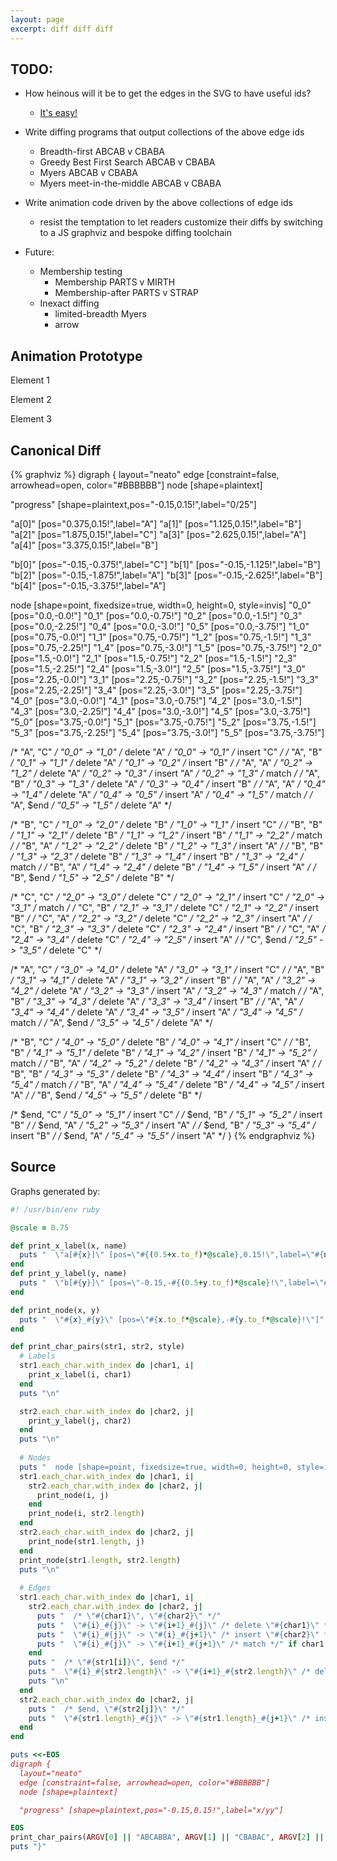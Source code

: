```yaml
---
layout: page
excerpt: diff diff diff
---
```


## TODO:

* How heinous will it be to get the edges in the SVG to have useful ids?
    * [It's easy!](https://graphviz.org/docs/outputs/#ID)
* Write diffing programs that output collections of the above edge ids
    * Breadth-first ABCAB v CBABA
    * Greedy Best First Search ABCAB v CBABA
    * Myers ABCAB v CBABA
    * Myers meet-in-the-middle ABCAB v CBABA
* Write animation code driven by the above collections of edge ids
    * resist the temptation to let readers customize their diffs by switching to a JS graphviz and bespoke diffing toolchain

* Future:
    * Membership testing
        * Membership PARTS v MIRTH
        * Membership-after PARTS v STRAP
    * Inexact diffing
        * limited-breadth Myers
        * arrow

## Animation Prototype

<div id="foo">
  <p>Element 1</p>
  <p>Element 2</p>
  <p>Element 3</p>
</div>
<script>
    const foo = document.getElementById("foo");
    const elements = foo.getElementsByTagName("p");
    let index = 0;
    let intervalId = null;

    function changeColor() {
      if (index >= elements.length) {
        [...elements].map(function(e) { e.style.color = ""; })
        index = 0;
        return
      }
      elements[index].style.color = "blue";
      index++;
    }

    foo.addEventListener("click", function() {
      if (intervalId) {
        clearInterval(intervalId);
        intervalId = null;
      } else {
        intervalId = setInterval(changeColor, 1000);
      }
    });
</script>

## Canonical Diff

{% graphviz %}
digraph {
  layout="neato"
  edge [constraint=false, arrowhead=open, color="#BBBBBB"]
  node [shape=plaintext]

  "progress" [shape=plaintext,pos="-0.15,0.15!",label="0/25"]

  "a[0]" [pos="0.375,0.15!",label="A"]
  "a[1]" [pos="1.125,0.15!",label="B"]
  "a[2]" [pos="1.875,0.15!",label="C"]
  "a[3]" [pos="2.625,0.15!",label="A"]
  "a[4]" [pos="3.375,0.15!",label="B"]

  "b[0]" [pos="-0.15,-0.375!",label="C"]
  "b[1]" [pos="-0.15,-1.125!",label="B"]
  "b[2]" [pos="-0.15,-1.875!",label="A"]
  "b[3]" [pos="-0.15,-2.625!",label="B"]
  "b[4]" [pos="-0.15,-3.375!",label="A"]

  node [shape=point, fixedsize=true, width=0, height=0, style=invis]
  "0_0" [pos="0.0,-0.0!"]
  "0_1" [pos="0.0,-0.75!"]
  "0_2" [pos="0.0,-1.5!"]
  "0_3" [pos="0.0,-2.25!"]
  "0_4" [pos="0.0,-3.0!"]
  "0_5" [pos="0.0,-3.75!"]
  "1_0" [pos="0.75,-0.0!"]
  "1_1" [pos="0.75,-0.75!"]
  "1_2" [pos="0.75,-1.5!"]
  "1_3" [pos="0.75,-2.25!"]
  "1_4" [pos="0.75,-3.0!"]
  "1_5" [pos="0.75,-3.75!"]
  "2_0" [pos="1.5,-0.0!"]
  "2_1" [pos="1.5,-0.75!"]
  "2_2" [pos="1.5,-1.5!"]
  "2_3" [pos="1.5,-2.25!"]
  "2_4" [pos="1.5,-3.0!"]
  "2_5" [pos="1.5,-3.75!"]
  "3_0" [pos="2.25,-0.0!"]
  "3_1" [pos="2.25,-0.75!"]
  "3_2" [pos="2.25,-1.5!"]
  "3_3" [pos="2.25,-2.25!"]
  "3_4" [pos="2.25,-3.0!"]
  "3_5" [pos="2.25,-3.75!"]
  "4_0" [pos="3.0,-0.0!"]
  "4_1" [pos="3.0,-0.75!"]
  "4_2" [pos="3.0,-1.5!"]
  "4_3" [pos="3.0,-2.25!"]
  "4_4" [pos="3.0,-3.0!"]
  "4_5" [pos="3.0,-3.75!"]
  "5_0" [pos="3.75,-0.0!"]
  "5_1" [pos="3.75,-0.75!"]
  "5_2" [pos="3.75,-1.5!"]
  "5_3" [pos="3.75,-2.25!"]
  "5_4" [pos="3.75,-3.0!"]
  "5_5" [pos="3.75,-3.75!"]

  /* "A", "C" */
  "0_0" -> "1_0" /* delete "A" */
  "0_0" -> "0_1" /* insert "C" */
  /* "A", "B" */
  "0_1" -> "1_1" /* delete "A" */
  "0_1" -> "0_2" /* insert "B" */
  /* "A", "A" */
  "0_2" -> "1_2" /* delete "A" */
  "0_2" -> "0_3" /* insert "A" */
  "0_2" -> "1_3" /* match */
  /* "A", "B" */
  "0_3" -> "1_3" /* delete "A" */
  "0_3" -> "0_4" /* insert "B" */
  /* "A", "A" */
  "0_4" -> "1_4" /* delete "A" */
  "0_4" -> "0_5" /* insert "A" */
  "0_4" -> "1_5" /* match */
  /* "A", $end */
  "0_5" -> "1_5" /* delete "A" */

  /* "B", "C" */
  "1_0" -> "2_0" /* delete "B" */
  "1_0" -> "1_1" /* insert "C" */
  /* "B", "B" */
  "1_1" -> "2_1" /* delete "B" */
  "1_1" -> "1_2" /* insert "B" */
  "1_1" -> "2_2" /* match */
  /* "B", "A" */
  "1_2" -> "2_2" /* delete "B" */
  "1_2" -> "1_3" /* insert "A" */
  /* "B", "B" */
  "1_3" -> "2_3" /* delete "B" */
  "1_3" -> "1_4" /* insert "B" */
  "1_3" -> "2_4" /* match */
  /* "B", "A" */
  "1_4" -> "2_4" /* delete "B" */
  "1_4" -> "1_5" /* insert "A" */
  /* "B", $end */
  "1_5" -> "2_5" /* delete "B" */

  /* "C", "C" */
  "2_0" -> "3_0" /* delete "C" */
  "2_0" -> "2_1" /* insert "C" */
  "2_0" -> "3_1" /* match */
  /* "C", "B" */
  "2_1" -> "3_1" /* delete "C" */
  "2_1" -> "2_2" /* insert "B" */
  /* "C", "A" */
  "2_2" -> "3_2" /* delete "C" */
  "2_2" -> "2_3" /* insert "A" */
  /* "C", "B" */
  "2_3" -> "3_3" /* delete "C" */
  "2_3" -> "2_4" /* insert "B" */
  /* "C", "A" */
  "2_4" -> "3_4" /* delete "C" */
  "2_4" -> "2_5" /* insert "A" */
  /* "C", $end */
  "2_5" -> "3_5" /* delete "C" */

  /* "A", "C" */
  "3_0" -> "4_0" /* delete "A" */
  "3_0" -> "3_1" /* insert "C" */
  /* "A", "B" */
  "3_1" -> "4_1" /* delete "A" */
  "3_1" -> "3_2" /* insert "B" */
  /* "A", "A" */
  "3_2" -> "4_2" /* delete "A" */
  "3_2" -> "3_3" /* insert "A" */
  "3_2" -> "4_3" /* match */
  /* "A", "B" */
  "3_3" -> "4_3" /* delete "A" */
  "3_3" -> "3_4" /* insert "B" */
  /* "A", "A" */
  "3_4" -> "4_4" /* delete "A" */
  "3_4" -> "3_5" /* insert "A" */
  "3_4" -> "4_5" /* match */
  /* "A", $end */
  "3_5" -> "4_5" /* delete "A" */

  /* "B", "C" */
  "4_0" -> "5_0" /* delete "B" */
  "4_0" -> "4_1" /* insert "C" */
  /* "B", "B" */
  "4_1" -> "5_1" /* delete "B" */
  "4_1" -> "4_2" /* insert "B" */
  "4_1" -> "5_2" /* match */
  /* "B", "A" */
  "4_2" -> "5_2" /* delete "B" */
  "4_2" -> "4_3" /* insert "A" */
  /* "B", "B" */
  "4_3" -> "5_3" /* delete "B" */
  "4_3" -> "4_4" /* insert "B" */
  "4_3" -> "5_4" /* match */
  /* "B", "A" */
  "4_4" -> "5_4" /* delete "B" */
  "4_4" -> "4_5" /* insert "A" */
  /* "B", $end */
  "4_5" -> "5_5" /* delete "B" */

  /* $end, "C" */
  "5_0" -> "5_1" /* insert "C" */
  /* $end, "B" */
  "5_1" -> "5_2" /* insert "B" */
  /* $end, "A" */
  "5_2" -> "5_3" /* insert "A" */
  /* $end, "B" */
  "5_3" -> "5_4" /* insert "B" */
  /* $end, "A" */
  "5_4" -> "5_5" /* insert "A" */
}
{% endgraphviz %}

<!--
{% graphviz %}
digraph {
  layout="neato"
  edge [constraint=false, arrowhead=open, color="#BBBBBB"]
  node [shape=plaintext]

  "progress" [shape=plaintext,pos="-0.15,0.15!",label="x/yy"]

  "a[0]" [pos="0.375,0.15!",label="P"]
  "a[1]" [pos="1.125,0.15!",label="A"]
  "a[2]" [pos="1.875,0.15!",label="R"]
  "a[3]" [pos="2.625,0.15!",label="T"]
  "a[4]" [pos="3.375,0.15!",label="S"]

  "b[0]" [pos="-0.15,-0.375!",label="M"]
  "b[1]" [pos="-0.15,-1.125!",label="I"]
  "b[2]" [pos="-0.15,-1.875!",label="R"]
  "b[3]" [pos="-0.15,-2.625!",label="T"]
  "b[4]" [pos="-0.15,-3.375!",label="H"]

  node [shape=point, fixedsize=true, width=0, height=0, style=invis]

  "0_0" [pos="0.0,-0.0!"]
  "0_1" [pos="0.0,-0.75!"]
  "0_2" [pos="0.0,-1.5!"]
  "0_3" [pos="0.0,-2.25!"]
  "0_4" [pos="0.0,-3.0!"]
  "0_5" [pos="0.0,-3.75!"]
  "1_0" [pos="0.75,-0.0!"]
  "1_1" [pos="0.75,-0.75!"]
  "1_2" [pos="0.75,-1.5!"]
  "1_3" [pos="0.75,-2.25!"]
  "1_4" [pos="0.75,-3.0!"]
  "1_5" [pos="0.75,-3.75!"]
  "2_0" [pos="1.5,-0.0!"]
  "2_1" [pos="1.5,-0.75!"]
  "2_2" [pos="1.5,-1.5!"]
  "2_3" [pos="1.5,-2.25!"]
  "2_4" [pos="1.5,-3.0!"]
  "2_5" [pos="1.5,-3.75!"]
  "3_0" [pos="2.25,-0.0!"]
  "3_1" [pos="2.25,-0.75!"]
  "3_2" [pos="2.25,-1.5!"]
  "3_3" [pos="2.25,-2.25!"]
  "3_4" [pos="2.25,-3.0!"]
  "3_5" [pos="2.25,-3.75!"]
  "4_0" [pos="3.0,-0.0!"]
  "4_1" [pos="3.0,-0.75!"]
  "4_2" [pos="3.0,-1.5!"]
  "4_3" [pos="3.0,-2.25!"]
  "4_4" [pos="3.0,-3.0!"]
  "4_5" [pos="3.0,-3.75!"]
  "5_0" [pos="3.75,-0.0!"]
  "5_1" [pos="3.75,-0.75!"]
  "5_2" [pos="3.75,-1.5!"]
  "5_3" [pos="3.75,-2.25!"]
  "5_4" [pos="3.75,-3.0!"]
  "5_5" [pos="3.75,-3.75!"]

  /* "P", "M" */
  "0_0" -> "1_0" /* delete "P" */
  "0_0" -> "0_1" /* insert "M" */
  /* "P", "I" */
  "0_1" -> "1_1" /* delete "P" */
  "0_1" -> "0_2" /* insert "I" */
  /* "P", "R" */
  "0_2" -> "1_2" /* delete "P" */
  "0_2" -> "0_3" /* insert "R" */
  /* "P", "T" */
  "0_3" -> "1_3" /* delete "P" */
  "0_3" -> "0_4" /* insert "T" */
  /* "P", "H" */
  "0_4" -> "1_4" /* delete "P" */
  "0_4" -> "0_5" /* insert "H" */
  /* "P", $end */
  "0_5" -> "1_5" /* delete "P" */

  /* "A", "M" */
  "1_0" -> "2_0" /* delete "A" */
  "1_0" -> "1_1" /* insert "M" */
  /* "A", "I" */
  "1_1" -> "2_1" /* delete "A" */
  "1_1" -> "1_2" /* insert "I" */
  /* "A", "R" */
  "1_2" -> "2_2" /* delete "A" */
  "1_2" -> "1_3" /* insert "R" */
  /* "A", "T" */
  "1_3" -> "2_3" /* delete "A" */
  "1_3" -> "1_4" /* insert "T" */
  /* "A", "H" */
  "1_4" -> "2_4" /* delete "A" */
  "1_4" -> "1_5" /* insert "H" */
  /* "A", $end */
  "1_5" -> "2_5" /* delete "A" */

  /* "R", "M" */
  "2_0" -> "3_0" /* delete "R" */
  "2_0" -> "2_1" /* insert "M" */
  /* "R", "I" */
  "2_1" -> "3_1" /* delete "R" */
  "2_1" -> "2_2" /* insert "I" */
  /* "R", "R" */
  "2_2" -> "3_2" /* delete "R" */
  "2_2" -> "2_3" /* insert "R" */
  "2_2" -> "3_3" /* match */
  /* "R", "T" */
  "2_3" -> "3_3" /* delete "R" */
  "2_3" -> "2_4" /* insert "T" */
  /* "R", "H" */
  "2_4" -> "3_4" /* delete "R" */
  "2_4" -> "2_5" /* insert "H" */
  /* "R", $end */
  "2_5" -> "3_5" /* delete "R" */

  /* "T", "M" */
  "3_0" -> "4_0" /* delete "T" */
  "3_0" -> "3_1" /* insert "M" */
  /* "T", "I" */
  "3_1" -> "4_1" /* delete "T" */
  "3_1" -> "3_2" /* insert "I" */
  /* "T", "R" */
  "3_2" -> "4_2" /* delete "T" */
  "3_2" -> "3_3" /* insert "R" */
  /* "T", "T" */
  "3_3" -> "4_3" /* delete "T" */
  "3_3" -> "3_4" /* insert "T" */
  "3_3" -> "4_4" /* match */
  /* "T", "H" */
  "3_4" -> "4_4" /* delete "T" */
  "3_4" -> "3_5" /* insert "H" */
  /* "T", $end */
  "3_5" -> "4_5" /* delete "T" */

  /* "S", "M" */
  "4_0" -> "5_0" /* delete "S" */
  "4_0" -> "4_1" /* insert "M" */
  /* "S", "I" */
  "4_1" -> "5_1" /* delete "S" */
  "4_1" -> "4_2" /* insert "I" */
  /* "S", "R" */
  "4_2" -> "5_2" /* delete "S" */
  "4_2" -> "4_3" /* insert "R" */
  /* "S", "T" */
  "4_3" -> "5_3" /* delete "S" */
  "4_3" -> "4_4" /* insert "T" */
  /* "S", "H" */
  "4_4" -> "5_4" /* delete "S" */
  "4_4" -> "4_5" /* insert "H" */
  /* "S", $end */
  "4_5" -> "5_5" /* delete "S" */

  /* $end, "M" */
  "5_0" -> "5_1" /* insert "M" */
  /* $end, "I" */
  "5_1" -> "5_2" /* insert "I" */
  /* $end, "R" */
  "5_2" -> "5_3" /* insert "R" */
  /* $end, "T" */
  "5_3" -> "5_4" /* insert "T" */
  /* $end, "H" */
  "5_4" -> "5_5" /* insert "H" */
}
{% endgraphviz %}

{% graphviz %}
digraph {
  layout="neato"
  node [shape=point, fixedsize=true, width=0, height=0, style=invis]
  edge [constraint=false, arrowhead=open, color="#BBBBBB"]
  /* generated with style: membership */
  /* "P", "M" */
  "0_0" [pos="0.0,-0.0!"]
    "0_0" -> "1_0" [label="P"] /* delete "P" */
    "0_0" -> "0_1" [label="M ", color="#FFFFFF"] /* insert "M" */

  /* "P", "I" */
  "0_1" [pos="0.0,-0.75!"]
    "0_1" -> "1_1" [color="#FFFFFF"] /* delete "P" */
    "0_1" -> "0_2" [label="I ", color="#FFFFFF"] /* insert "I" */

  /* "P", "R" */
  "0_2" [pos="0.0,-1.5!"]
    "0_2" -> "1_2" [color="#FFFFFF"] /* delete "P" */
    "0_2" -> "0_3" [label="R ", color="#FFFFFF"] /* insert "R" */

  /* "P", "T" */
  "0_3" [pos="0.0,-2.25!"]
    "0_3" -> "1_3" [color="#FFFFFF"] /* delete "P" */
    "0_3" -> "0_4" [label="T ", color="#FFFFFF"] /* insert "T" */

  /* "P", "H" */
  "0_4" [pos="0.0,-3.0!"]
    "0_4" -> "1_4" [color="#FFFFFF"] /* delete "P" */
    "0_4" -> "0_5" [label="H ", color="#FFFFFF"] /* insert "H" */

  /* "P", $end */
  "0_5" [pos="0.0,-3.75!"]
    "0_5" -> "1_5" [color="#FFFFFF"] /* delete "P" */

  /* "A", "M" */
  "1_0" [pos="0.75,-0.0!"]
    "1_0" -> "2_0" [label="A"] /* delete "A" */
    "1_0" -> "1_1" [color="#FFFFFF"] /* insert "M" */

  /* "A", "I" */
  "1_1" [pos="0.75,-0.75!"]
    "1_1" -> "2_1" [color="#FFFFFF"] /* delete "A" */
    "1_1" -> "1_2" [color="#FFFFFF"] /* insert "I" */

  /* "A", "R" */
  "1_2" [pos="0.75,-1.5!"]
    "1_2" -> "2_2" [color="#FFFFFF"] /* delete "A" */
    "1_2" -> "1_3" [color="#FFFFFF"] /* insert "R" */

  /* "A", "T" */
  "1_3" [pos="0.75,-2.25!"]
    "1_3" -> "2_3" [color="#FFFFFF"] /* delete "A" */
    "1_3" -> "1_4" [color="#FFFFFF"] /* insert "T" */

  /* "A", "H" */
  "1_4" [pos="0.75,-3.0!"]
    "1_4" -> "2_4" [color="#FFFFFF"] /* delete "A" */
    "1_4" -> "1_5" [color="#FFFFFF"] /* insert "H" */

  /* "A", $end */
  "1_5" [pos="0.75,-3.75!"]
    "1_5" -> "2_5" [color="#FFFFFF"] /* delete "A" */

  /* "R", "M" */
  "2_0" [pos="1.5,-0.0!"]
    "2_0" -> "3_0" [label="R"] /* delete "R" */
    "2_0" -> "2_1" /* insert "M" */

  /* "R", "I" */
  "2_1" [pos="1.5,-0.75!"]
    "2_1" -> "3_1" /* delete "R" */
    "2_1" -> "2_2" /* insert "I" */

  /* "R", "R" */
  "2_2" [pos="1.5,-1.5!"]
    "2_2" -> "3_2" [color="#FFFFFF"] /* delete "R" */
    "2_2" -> "2_3" [color="#FFFFFF"] /* insert "R" */
    "2_2" -> "3_3" [arrowhead=none] /* match */

  /* "R", "T" */
  "2_3" [pos="1.5,-2.25!"]
    "2_3" -> "3_3" [color="#FFFFFF"]/* delete "R" */
    "2_3" -> "2_4" [color="#FFFFFF"] /* insert "T" */

  /* "R", "H" */
  "2_4" [pos="1.5,-3.0!"]
    "2_4" -> "3_4" [color="#FFFFFF"] /* delete "R" */
    "2_4" -> "2_5" [color="#FFFFFF"] /* insert "H" */

  /* "R", $end */
  "2_5" [pos="1.5,-3.75!"]
    "2_5" -> "3_5" [color="#FFFFFF"] /* delete "R" */

  /* "T", "M" */
  "3_0" [pos="2.25,-0.0!"]
    "3_0" -> "4_0" [label="T"] /* delete "T" */
    "3_0" -> "3_1" /* insert "M" */

  /* "T", "I" */
  "3_1" [pos="2.25,-0.75!"]
    "3_1" -> "4_1" /* delete "T" */
    "3_1" -> "3_2" /* insert "I" */

  /* "T", "R" */
  "3_2" [pos="2.25,-1.5!"]
    "3_2" -> "4_2" /* delete "T" */
    "3_2" -> "3_3" [arrowhead=none] /* insert "R" */

  /* "T", "T" */
  "3_3" [pos="2.25,-2.25!"]
    "3_3" -> "4_3" [color="#FFFFFF"] /* delete "T" */
    "3_3" -> "3_4" [color="#FFFFFF"] /* insert "T" */
    "3_3" -> "4_4" [arrowhead=none] /* match */

  /* "T", "H" */
  "3_4" [pos="2.25,-3.0!"]
    "3_4" -> "4_4" [color="#FFFFFF"] /* delete "T" */
    "3_4" -> "3_5" [color="#FFFFFF"] /* insert "H" */

  /* "T", $end */
  "3_5" [pos="2.25,-3.75!"]
    "3_5" -> "4_5" [color="#FFFFFF"] /* delete "T" */

  /* "S", "M" */
  "4_0" [pos="3.0,-0.0!"]
    "4_0" -> "5_0" [label="S"] /* delete "S" */
    "4_0" -> "4_1" /* insert "M" */

  /* "S", "I" */
  "4_1" [pos="3.0,-0.75!"]
    "4_1" -> "5_1" /* delete "S" */
    "4_1" -> "4_2" /* insert "I" */

  /* "S", "R" */
  "4_2" [pos="3.0,-1.5!"]
    "4_2" -> "5_2" /* delete "S" */
    "4_2" -> "4_3" /* insert "R" */

  /* "S", "T" */
  "4_3" [pos="3.0,-2.25!"]
    "4_3" -> "5_3" /* delete "S" */
    "4_3" -> "4_4" [arrowhead=none] /* insert "T" */

  /* "S", "H" */
  "4_4" [pos="3.0,-3.0!"]
    "4_4" -> "5_4" /* delete "S" */
    "4_4" -> "4_5" /* insert "H" */

  /* "S", $end */
  "4_5" [pos="3.0,-3.75!"]
    "4_5" -> "5_5" /* delete "S" */

  /* $end, "M" */
  "5_0" [pos="3.75,-0.0!"]
    "5_0" -> "5_1" /* insert "M" */

  /* $end, "I" */
  "5_1" [pos="3.75,-0.75!"]
    "5_1" -> "5_2" /* insert "I" */

  /* $end, "R" */
  "5_2" [pos="3.75,-1.5!"]
    "5_2" -> "5_3" /* insert "R" */

  /* $end, "T" */
  "5_3" [pos="3.75,-2.25!"]
    "5_3" -> "5_4" /* insert "T" */

  /* $end, "H" */
  "5_4" [pos="3.75,-3.0!"]
    "5_4" -> "5_5" /* insert "H" */

  /* $end, $end */
  "5_5" [pos="3.75,-3.75!"]
}
{% endgraphviz %}

{% graphviz %}
digraph {
  layout="neato"
  edge [constraint=false, arrowhead=open, color="#BBBBBB"]
  node [shape=plaintext]

  "progress" [shape=plaintext,pos="-0.15,0.15!",label="x/yy"]

  "a[0]" [pos="0.375,0.15!",label="P"]
  "a[1]" [pos="1.125,0.15!",label="A"]
  "a[2]" [pos="1.875,0.15!",label="R"]
  "a[3]" [pos="2.625,0.15!",label="T"]
  "a[4]" [pos="3.375,0.15!",label="S"]

  "b[0]" [pos="-0.15,-0.375!",label="S"]
  "b[1]" [pos="-0.15,-1.125!",label="T"]
  "b[2]" [pos="-0.15,-1.875!",label="R"]
  "b[3]" [pos="-0.15,-2.625!",label="A"]
  "b[4]" [pos="-0.15,-3.375!",label="P"]

  node [shape=point, fixedsize=true, width=0, height=0, style=invis]

  "0_0" [pos="0.0,-0.0!"]
  "0_1" [pos="0.0,-0.75!"]
  "0_2" [pos="0.0,-1.5!"]
  "0_3" [pos="0.0,-2.25!"]
  "0_4" [pos="0.0,-3.0!"]
  "0_5" [pos="0.0,-3.75!"]
  "1_0" [pos="0.75,-0.0!"]
  "1_1" [pos="0.75,-0.75!"]
  "1_2" [pos="0.75,-1.5!"]
  "1_3" [pos="0.75,-2.25!"]
  "1_4" [pos="0.75,-3.0!"]
  "1_5" [pos="0.75,-3.75!"]
  "2_0" [pos="1.5,-0.0!"]
  "2_1" [pos="1.5,-0.75!"]
  "2_2" [pos="1.5,-1.5!"]
  "2_3" [pos="1.5,-2.25!"]
  "2_4" [pos="1.5,-3.0!"]
  "2_5" [pos="1.5,-3.75!"]
  "3_0" [pos="2.25,-0.0!"]
  "3_1" [pos="2.25,-0.75!"]
  "3_2" [pos="2.25,-1.5!"]
  "3_3" [pos="2.25,-2.25!"]
  "3_4" [pos="2.25,-3.0!"]
  "3_5" [pos="2.25,-3.75!"]
  "4_0" [pos="3.0,-0.0!"]
  "4_1" [pos="3.0,-0.75!"]
  "4_2" [pos="3.0,-1.5!"]
  "4_3" [pos="3.0,-2.25!"]
  "4_4" [pos="3.0,-3.0!"]
  "4_5" [pos="3.0,-3.75!"]
  "5_0" [pos="3.75,-0.0!"]
  "5_1" [pos="3.75,-0.75!"]
  "5_2" [pos="3.75,-1.5!"]
  "5_3" [pos="3.75,-2.25!"]
  "5_4" [pos="3.75,-3.0!"]
  "5_5" [pos="3.75,-3.75!"]

  /* "P", "S" */
  "0_0" -> "1_0" /* delete "P" */
  "0_0" -> "0_1" /* insert "S" */
  /* "P", "T" */
  "0_1" -> "1_1" /* delete "P" */
  "0_1" -> "0_2" /* insert "T" */
  /* "P", "R" */
  "0_2" -> "1_2" /* delete "P" */
  "0_2" -> "0_3" /* insert "R" */
  /* "P", "A" */
  "0_3" -> "1_3" /* delete "P" */
  "0_3" -> "0_4" /* insert "A" */
  /* "P", "P" */
  "0_4" -> "1_4" /* delete "P" */
  "0_4" -> "0_5" /* insert "P" */
  "0_4" -> "1_5" /* match */
  /* "P", $end */
  "0_5" -> "1_5" /* delete "P" */

  /* "A", "S" */
  "1_0" -> "2_0" /* delete "A" */
  "1_0" -> "1_1" /* insert "S" */
  /* "A", "T" */
  "1_1" -> "2_1" /* delete "A" */
  "1_1" -> "1_2" /* insert "T" */
  /* "A", "R" */
  "1_2" -> "2_2" /* delete "A" */
  "1_2" -> "1_3" /* insert "R" */
  /* "A", "A" */
  "1_3" -> "2_3" /* delete "A" */
  "1_3" -> "1_4" /* insert "A" */
  "1_3" -> "2_4" /* match */
  /* "A", "P" */
  "1_4" -> "2_4" /* delete "A" */
  "1_4" -> "1_5" /* insert "P" */
  /* "A", $end */
  "1_5" -> "2_5" /* delete "A" */

  /* "R", "S" */
  "2_0" -> "3_0" /* delete "R" */
  "2_0" -> "2_1" /* insert "S" */
  /* "R", "T" */
  "2_1" -> "3_1" /* delete "R" */
  "2_1" -> "2_2" /* insert "T" */
  /* "R", "R" */
  "2_2" -> "3_2" /* delete "R" */
  "2_2" -> "2_3" /* insert "R" */
  "2_2" -> "3_3" /* match */
  /* "R", "A" */
  "2_3" -> "3_3" /* delete "R" */
  "2_3" -> "2_4" /* insert "A" */
  /* "R", "P" */
  "2_4" -> "3_4" /* delete "R" */
  "2_4" -> "2_5" /* insert "P" */
  /* "R", $end */
  "2_5" -> "3_5" /* delete "R" */

  /* "T", "S" */
  "3_0" -> "4_0" /* delete "T" */
  "3_0" -> "3_1" /* insert "S" */
  /* "T", "T" */
  "3_1" -> "4_1" /* delete "T" */
  "3_1" -> "3_2" /* insert "T" */
  "3_1" -> "4_2" /* match */
  /* "T", "R" */
  "3_2" -> "4_2" /* delete "T" */
  "3_2" -> "3_3" /* insert "R" */
  /* "T", "A" */
  "3_3" -> "4_3" /* delete "T" */
  "3_3" -> "3_4" /* insert "A" */
  /* "T", "P" */
  "3_4" -> "4_4" /* delete "T" */
  "3_4" -> "3_5" /* insert "P" */
  /* "T", $end */
  "3_5" -> "4_5" /* delete "T" */

  /* "S", "S" */
  "4_0" -> "5_0" /* delete "S" */
  "4_0" -> "4_1" /* insert "S" */
  "4_0" -> "5_1" /* match */
  /* "S", "T" */
  "4_1" -> "5_1" /* delete "S" */
  "4_1" -> "4_2" /* insert "T" */
  /* "S", "R" */
  "4_2" -> "5_2" /* delete "S" */
  "4_2" -> "4_3" /* insert "R" */
  /* "S", "A" */
  "4_3" -> "5_3" /* delete "S" */
  "4_3" -> "4_4" /* insert "A" */
  /* "S", "P" */
  "4_4" -> "5_4" /* delete "S" */
  "4_4" -> "4_5" /* insert "P" */
  /* "S", $end */
  "4_5" -> "5_5" /* delete "S" */

  /* $end, "S" */
  "5_0" -> "5_1" /* insert "S" */
  /* $end, "T" */
  "5_1" -> "5_2" /* insert "T" */
  /* $end, "R" */
  "5_2" -> "5_3" /* insert "R" */
  /* $end, "A" */
  "5_3" -> "5_4" /* insert "A" */
  /* $end, "P" */
  "5_4" -> "5_5" /* insert "P" */
}
{% endgraphviz %}
-->

## Source

Graphs generated by:

``` ruby
#! /usr/bin/env ruby

@scale = 0.75

def print_x_label(x, name)
  puts "  \"a[#{x}]\" [pos=\"#{(0.5+x.to_f)*@scale},0.15!\",label=\"#{name}\"]"
end
def print_y_label(y, name)
  puts "  \"b[#{y}]\" [pos=\"-0.15,-#{(0.5+y.to_f)*@scale}!\",label=\"#{name}\"]"
end

def print_node(x, y)
  puts "  \"#{x}_#{y}\" [pos=\"#{x.to_f*@scale},-#{y.to_f*@scale}!\"]"
end

def print_char_pairs(str1, str2, style)
  # Labels
  str1.each_char.with_index do |char1, i|
    print_x_label(i, char1)
  end
  puts "\n"

  str2.each_char.with_index do |char2, j|
    print_y_label(j, char2)
  end
  puts "\n"
  
  # Nodes
  puts "  node [shape=point, fixedsize=true, width=0, height=0, style=invis]\n\n"
  str1.each_char.with_index do |char1, i|
    str2.each_char.with_index do |char2, j|
      print_node(i, j)
    end
    print_node(i, str2.length)
  end
  str2.each_char.with_index do |char2, j|
    print_node(str1.length, j)
  end
  print_node(str1.length, str2.length)
  puts "\n"
  
  # Edges
  str1.each_char.with_index do |char1, i|
    str2.each_char.with_index do |char2, j|
      puts "  /* \"#{char1}\", \"#{char2}\" */"
      puts "  \"#{i}_#{j}\" -> \"#{i+1}_#{j}\" /* delete \"#{char1}\" */"
      puts "  \"#{i}_#{j}\" -> \"#{i}_#{j+1}\" /* insert \"#{char2}\" */"
      puts "  \"#{i}_#{j}\" -> \"#{i+1}_#{j+1}\" /* match */" if char1 == char2
    end
    puts "  /* \"#{str1[i]}\", $end */"
    puts "  \"#{i}_#{str2.length}\" -> \"#{i+1}_#{str2.length}\" /* delete \"#{str1[i]}\" */"
    puts "\n"
  end
  str2.each_char.with_index do |char2, j|
    puts "  /* $end, \"#{str2[j]}\" */"
    puts "  \"#{str1.length}_#{j}\" -> \"#{str1.length}_#{j+1}\" /* insert \"#{str2[j]}\" */"
  end
end

puts <<-EOS
digraph {
  layout="neato"
  edge [constraint=false, arrowhead=open, color="#BBBBBB"]
  node [shape=plaintext]

  "progress" [shape=plaintext,pos="-0.15,0.15!",label="x/yy"]

EOS
print_char_pairs(ARGV[0] || "ABCABBA", ARGV[1] || "CBABAC", ARGV[2] || "dynamic")
puts "}"
```